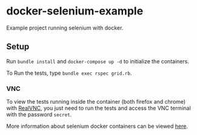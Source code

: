 # docker-selenium-example
Example project running selenium with docker.

## Setup

Run `bundle install` and `docker-compose up -d` to initialize the containers.

To Run the tests, type `bundle exec rspec grid.rb`.

### VNC

To view the tests running inside the container (both firefox and chrome) with [RealVNC](https://www.realvnc.com/), you just need to run the tests and access the VNC terminal with the password `secret`.

More information about selenium docker containers can be viewed [here](https://github.com/SeleniumHQ/docker-selenium).
